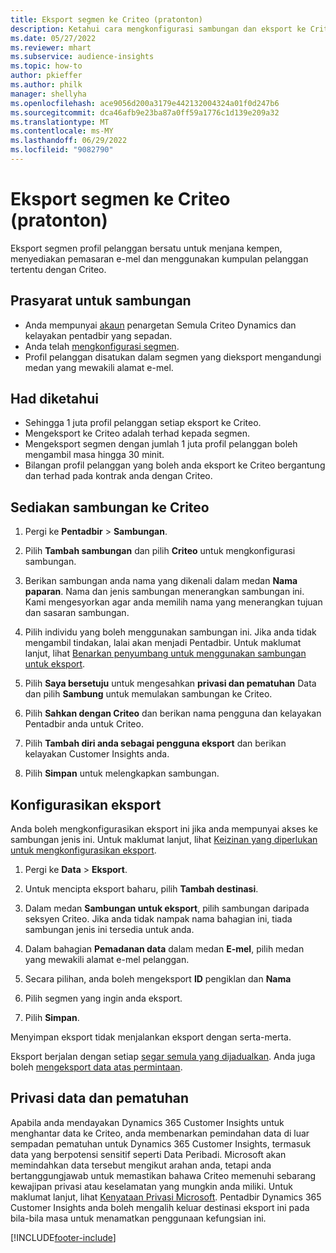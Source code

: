 ```yaml
---
title: Eksport segmen ke Criteo (pratonton)
description: Ketahui cara mengkonfigurasi sambungan dan eksport ke Criteo.
ms.date: 05/27/2022
ms.reviewer: mhart
ms.subservice: audience-insights
ms.topic: how-to
author: pkieffer
ms.author: philk
manager: shellyha
ms.openlocfilehash: ace9056d200a3179e442132004324a01f0d247b6
ms.sourcegitcommit: dca46afb9e23ba87a0ff59a1776c1d139e209a32
ms.translationtype: MT
ms.contentlocale: ms-MY
ms.lasthandoff: 06/29/2022
ms.locfileid: "9082790"
---
```

# <a name="export-segments-to-criteo-preview"></a>Eksport segmen ke Criteo (pratonton)

Eksport segmen profil pelanggan bersatu untuk menjana kempen, menyediakan pemasaran e-mel dan menggunakan kumpulan pelanggan tertentu dengan Criteo.

## <a name="prerequisites-for-connection"></a>Prasyarat untuk sambungan

-   Anda mempunyai [akaun](https://www.criteo.com/login/) penargetan Semula Criteo Dynamics dan kelayakan pentadbir yang sepadan.
-   Anda telah [mengkonfigurasi segmen](segments.md).
-   Profil pelanggan disatukan dalam segmen yang dieksport mengandungi medan yang mewakili alamat e-mel.

## <a name="known-limitations"></a>Had diketahui

- Sehingga 1 juta profil pelanggan setiap eksport ke Criteo.
- Mengeksport ke Criteo adalah terhad kepada segmen.
- Mengeksport segmen dengan jumlah 1 juta profil pelanggan boleh mengambil masa hingga 30 minit. 
- Bilangan profil pelanggan yang boleh anda eksport ke Criteo bergantung dan terhad pada kontrak anda dengan Criteo.

## <a name="set-up-connection-to-criteo"></a>Sediakan sambungan ke Criteo

1. Pergi ke **Pentadbir** > **Sambungan**.

1. Pilih **Tambah sambungan** dan pilih **Criteo** untuk mengkonfigurasi sambungan.

1. Berikan sambungan anda nama yang dikenali dalam medan **Nama paparan**. Nama dan jenis sambungan menerangkan sambungan ini. Kami mengesyorkan agar anda memilih nama yang menerangkan tujuan dan sasaran sambungan.

1. Pilih individu yang boleh menggunakan sambungan ini. Jika anda tidak mengambil tindakan, lalai akan menjadi Pentadbir. Untuk maklumat lanjut, lihat [Benarkan penyumbang untuk menggunakan sambungan untuk eksport](connections.md#allow-contributors-to-use-a-connection-for-exports).

1. Pilih **Saya bersetuju** untuk mengesahkan **privasi dan pematuhan** Data dan pilih **Sambung** untuk memulakan sambungan ke Criteo.

1. Pilih **Sahkan dengan Criteo** dan berikan nama pengguna dan kelayakan Pentadbir anda untuk Criteo. 

1. Pilih **Tambah diri anda sebagai pengguna eksport** dan berikan kelayakan Customer Insights anda.

1. Pilih **Simpan** untuk melengkapkan sambungan.

## <a name="configure-an-export"></a>Konfigurasikan eksport

Anda boleh mengkonfigurasikan eksport ini jika anda mempunyai akses ke sambungan jenis ini. Untuk maklumat lanjut, lihat [Keizinan yang diperlukan untuk mengkonfigurasikan eksport](export-destinations.md#set-up-a-new-export).

1. Pergi ke **Data** > **Eksport**.

1. Untuk mencipta eksport baharu, pilih **Tambah destinasi**.

1. Dalam medan **Sambungan untuk eksport**, pilih sambungan daripada seksyen Criteo. Jika anda tidak nampak nama bahagian ini, tiada sambungan jenis ini tersedia untuk anda. 

1. Dalam bahagian **Pemadanan data** dalam medan **E-mel**, pilih medan yang mewakili alamat e-mel pelanggan. 

1. Secara pilihan, anda boleh mengeksport **ID** pengiklan dan **Nama**

1. Pilih segmen yang ingin anda eksport. 

1. Pilih **Simpan**.

Menyimpan eksport tidak menjalankan eksport dengan serta-merta.

Eksport berjalan dengan setiap [segar semula yang dijadualkan](system.md#schedule-tab). Anda juga boleh [mengeksport data atas permintaan](export-destinations.md#run-exports-on-demand). 

## <a name="data-privacy-and-compliance"></a>Privasi data dan pematuhan

Apabila anda mendayakan Dynamics 365 Customer Insights untuk menghantar data ke Criteo, anda membenarkan pemindahan data di luar sempadan pematuhan untuk Dynamics 365 Customer Insights, termasuk data yang berpotensi sensitif seperti Data Peribadi. Microsoft akan memindahkan data tersebut mengikut arahan anda, tetapi anda bertanggungjawab untuk memastikan bahawa Criteo memenuhi sebarang kewajipan privasi atau keselamatan yang mungkin anda miliki. Untuk maklumat lanjut, lihat [Kenyataan Privasi Microsoft](https://go.microsoft.com/fwlink/?linkid=396732).
Pentadbir Dynamics 365 Customer Insights anda boleh mengalih keluar destinasi eksport ini pada bila-bila masa untuk menamatkan penggunaan kefungsian ini.


[!INCLUDE[footer-include](includes/footer-banner.md)]
